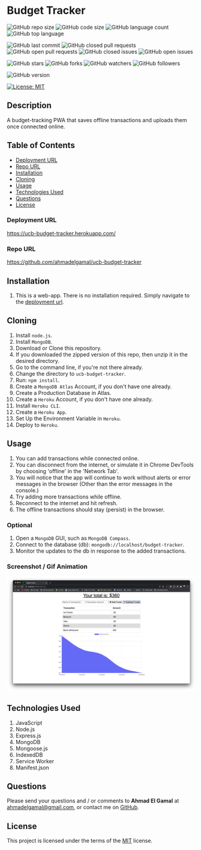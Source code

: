 # Budget Tracker

![GitHub repo size](https://img.shields.io/github/repo-size/ahmadelgamal/ucb-budget-tracker?style=plastic)
![GitHub code size](https://img.shields.io/github/languages/code-size/ahmadelgamal/ucb-budget-tracker?style=plastic)
![GitHub language count](https://img.shields.io/github/languages/count/ahmadelgamal/ucb-budget-tracker?style=plastic)
![GitHub top language](https://img.shields.io/github/languages/top/ahmadelgamal/ucb-budget-tracker?style=plastic)

![GitHub last commit](https://img.shields.io/github/last-commit/ahmadelgamal/ucb-budget-tracker?style=plastic)
![GitHub closed pull requests](https://img.shields.io/github/issues-pr-closed-raw/ahmadelgamal/ucb-budget-tracker?color=green&style=plastic)
![GitHub open pull requests](https://img.shields.io/github/issues-pr-raw/ahmadelgamal/ucb-budget-tracker?color=red&style=plastic)
![GitHub closed issues](https://img.shields.io/github/issues-closed-raw/ahmadelgamal/ucb-budget-tracker?color=green&style=plastic)
![GitHub open issues](https://img.shields.io/github/issues-raw/ahmadelgamal/ucb-budget-tracker?color=red&style=plastic)

![GitHub stars](https://img.shields.io/github/stars/ahmadelgamal/ucb-budget-tracker?style=social)
![GitHub forks](https://img.shields.io/github/forks/ahmadelgamal/ucb-budget-tracker?style=social)
![GitHub watchers](https://img.shields.io/github/watchers/ahmadelgamal/ucb-budget-tracker?style=social)
![GitHub followers](https://img.shields.io/github/followers/ahmadelgamal?style=social)

![GitHub version](https://img.shields.io/github/package-json/v/ahmadelgamal/ucb-budget-tracker?color=red&style=plastic)

[![License: MIT](https://img.shields.io/badge/License-MIT-yellow.svg)](https://opensource.org/licenses/MIT)

## Description

A budget-tracking PWA that saves offline transactions and uploads them once connected online.

## Table of Contents

- [Deployment URL](#Deployment-URL)
- [Repo URL](#Repo-URL)
- [Installation](#Installation)
- [Cloning](#Cloning)
- [Usage](#Usage)
- [Technologies Used](#Technologies-Used)
- [Questions](#Questions)
- [License](#License)

### Deployment URL

https://ucb-budget-tracker.herokuapp.com/

### Repo URL

https://github.com/ahmadelgamal/ucb-budget-tracker

## Installation

1. This is a web-app. There is no installation required. Simply navigate to the [deployment url](https://ucb-budget-tracker.herokuapp.com/).

## Cloning

1. Install `node.js`.
1. Install `MongoDB`.
1. Download or Clone this repository.
1. If you downloaded the zipped version of this repo, then unzip it in the desired directory.
1. Go to the command line, if you're not there already.
1. Change the directory to `ucb-budget-tracker`.
1. Run: `npm install`.
1. Create a `MongoDB Atlas` Account, if you don't have one already.
1. Create a Production Database in Atlas.
1. Create a `Heroku` Account, if you don't have one already.
1. Install `Heroku CLI`.
1. Create a `Heroku App`.
1. Set Up the Environment Variable in `Heroku`.
1. Deploy to `Heroku`.


## Usage

1. You can add transactions while connected online.
1. You can disconnect from the internet, or simulate it in Chrome DevTools by choosing 'offline' in the 'Network Tab'.
1. You will notice that the app will continue to work without alerts or error messages in the browser (Other than the error messages in the console.)
1. Try adding more transactions while offline.
1. Reconnect to the internet and hit refresh.
1. The offline transactions should stay (persist) in the browser.

### Optional

1. Open a `MongoDB` GUI, such as `MongoDB Compass`.
1. Connect to the database (db): `mongodb://localhost/budget-tracker`.
1. Monitor the updates to the db in response to the added transactions.

### Screenshot / Gif Animation

![Screenshot / Gif Animation](./public/images/screenshot.png)

## Technologies Used

1. JavaScript
1. Node.js
1. Express.js
1. MongoDB
1. Mongoose.js
1. IndexedDB
1. Service Worker
1. Manifest.json

## Questions

Please send your questions and / or comments to **Ahmad El Gamal** at ahmadelgamal@gmail.com, or contact me on [GitHub](https://github.com/ahmadelgamal).

## License

This project is licensed under the terms of the [MIT](https://opensource.org/licenses/MIT) license.
